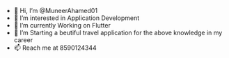 - 👋 Hi, I’m @MuneerAhamed01
- 👀 I’m interested in Application Development
- 🌱 I’m currently Working on Flutter 
- 💞️ I’m Starting a beutiful travel application for the above knowledge in my career
- 📫 Reach me at 8590124344

<!---
MuneerAhamed01/MuneerAhamed01 is a ✨ special ✨ repository because its `README.md` (this file) appears on your GitHub profile.
You can click the Preview link to take a look at your changes.
--->
